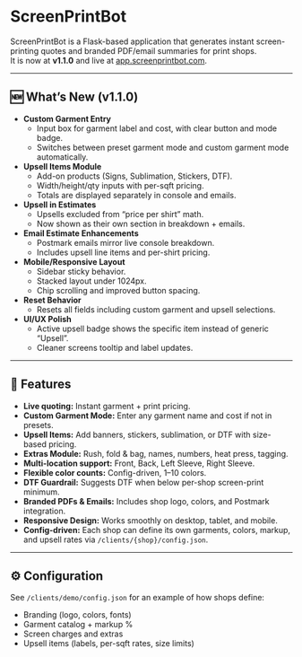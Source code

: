 # ScreenPrintBot

ScreenPrintBot is a Flask-based application that generates instant screen-printing quotes and branded PDF/email summaries for print shops.  
It is now at **v1.1.0** and live at [app.screenprintbot.com](https://app.screenprintbot.com).

---

## 🆕 What’s New (v1.1.0)
- **Custom Garment Entry**
  - Input box for garment label and cost, with clear button and mode badge.
  - Switches between preset garment mode and custom garment mode automatically.
- **Upsell Items Module**
  - Add-on products (Signs, Sublimation, Stickers, DTF).
  - Width/height/qty inputs with per-sqft pricing.
  - Totals are displayed separately in console and emails.
- **Upsell in Estimates**
  - Upsells excluded from “price per shirt” math.
  - Now shown as their own section in breakdown + emails.
- **Email Estimate Enhancements**
  - Postmark emails mirror live console breakdown.
  - Includes upsell line items and per-shirt pricing.
- **Mobile/Responsive Layout**
  - Sidebar sticky behavior.
  - Stacked layout under 1024px.
  - Chip scrolling and improved button spacing.
- **Reset Behavior**
  - Resets all fields including custom garment and upsell selections.
- **UI/UX Polish**
  - Active upsell badge shows the specific item instead of generic “Upsell”.
  - Cleaner screens tooltip and label updates.

---

## 🚀 Features
- **Live quoting:** Instant garment + print pricing.  
- **Custom Garment Mode:** Enter any garment name and cost if not in presets.  
- **Upsell Items:** Add banners, stickers, sublimation, or DTF with size-based pricing.  
- **Extras Module:** Rush, fold & bag, names, numbers, heat press, tagging.  
- **Multi-location support:** Front, Back, Left Sleeve, Right Sleeve.  
- **Flexible color counts:** Config-driven, 1–10 colors.  
- **DTF Guardrail:** Suggests DTF when below per-shop screen-print minimum.  
- **Branded PDFs & Emails:** Includes shop logo, colors, and Postmark integration.  
- **Responsive Design:** Works smoothly on desktop, tablet, and mobile.  
- **Config-driven:** Each shop can define its own garments, colors, markup, and upsell rates via `/clients/{shop}/config.json`.  

---

## ⚙️ Configuration
See `/clients/demo/config.json` for an example of how shops define:  
- Branding (logo, colors, fonts)  
- Garment catalog + markup %  
- Screen charges and extras  
- Upsell items (labels, per-sqft rates, size limits)  
